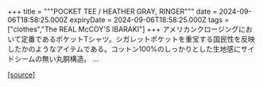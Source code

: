 +++
title = """POCKET TEE / HEATHER GRAY, RINGER"""
date = 2024-09-06T18:58:25.000Z
expiryDate = 2024-09-06T18:58:25.000Z
tags = ["clothes","The REAL McCOY'S IBARAKI"]
+++
アメリカンクロージングにおいて定番であるポケットTシャツ。シガレットポケットを重宝する国民性を反映したかのようなアイテムである。コットン100%のしっかりとした生地感にサイドシームの無い丸胴構造。 ...

[[source]](https://the-realmccoys.ocnk.net/product/1436)
